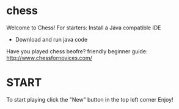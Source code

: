# chess
Welcome to Chess!
For starters: Install a Java compatible IDE
- Download and run java code

Have you played chess beofre?
friendly beginner guide: http://www.chessfornovices.com/

START
=====
To start playing click the "New" button in the top left corner
Enjoy!
